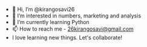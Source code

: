 - 👋 Hi, I’m @kirangosavi26
- 👀 I’m interested in numbers, marketing and analysis
- 🌱 I’m currently learning Python
- 📫 How to reach me - 26kirangosavi@gmail.com
- I love learning new things. Let's collaborate!

<!---
kirangosavi26/kirangosavi26 is a ✨ special ✨ repository because its `README.md` (this file) appears on your GitHub profile.
You can click the Preview link to take a look at your changes.
--->
